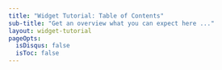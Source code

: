 ```yaml
---
title: "Widget Tutorial: Table of Contents"
sub-title: "Get an overview what you can expect here ..."
layout: widget-tutorial
pageOpts:
  isDisqus: false
  isToc: false
---
```

